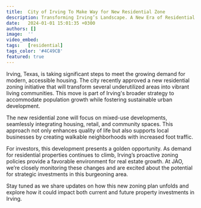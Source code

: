 ```yaml
---
title:  City of Irving To Make Way for New Residential Zone
description: Transforming Irving’s Landscape. A New Era of Residential Opportunities
date:   2024-01-01 15:01:35 +0300
authors: []
image:  ''
video_embed:
tags:   [residential]
tags_color: '#4C49CB'
featured: true
---
```


Irving, Texas, is taking significant steps to meet the growing demand for modern, accessible housing. The city recently approved a new residential zoning initiative that will transform several underutilized areas into vibrant living communities. This move is part of Irving's broader strategy to accommodate population growth while fostering sustainable urban development.

The new residential zone will focus on mixed-use developments, seamlessly integrating housing, retail, and community spaces. This approach not only enhances quality of life but also supports local businesses by creating walkable neighborhoods with increased foot traffic.

For investors, this development presents a golden opportunity. As demand for residential properties continues to climb, Irving’s proactive zoning policies provide a favorable environment for real estate growth. At JAO, we’re closely monitoring these changes and are excited about the potential for strategic investments in this burgeoning area.

Stay tuned as we share updates on how this new zoning plan unfolds and explore how it could impact both current and future property investments in Irving.